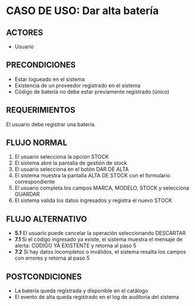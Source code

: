 # CASO DE USO: Dar alta batería

## ACTORES  
- Usuario

## PRECONDICIONES  
- Estar logueado en el sistema  
- Existencia de un proveedor registrado en el sistema  
- Código de batería no debe estar previamente registrado (único)

## REQUERIMIENTOS  
El usuario debe registrar una batería.

## FLUJO NORMAL  
1. El usuario selecciona la opción STOCK 
2. El sistema abre la pantalla de gestión de stock 
3. El usuario selecciona en el botón DAR DE ALTA 
4. El sistema muestra la pantalla ALTA DE STOCK con el formulario correspondiente  
5. El usuario completa los campos MARCA, MODELO, STOCK y selecciona GUARDAR
6. El sistema valida los datos ingresados y registra el nuevo STOCK

## FLUJO ALTERNATIVO  
- **5.1** El usuario puede cancelar la operación seleccionando DESCARTAR  
- **7.1** Si el código ingresado ya existe, el sistema muestra el mensaje de alerta: CODIGO YA EXISTENTE y retorna al paso 5  
- **7.2** Si hay datos incompletos o inválidos, el sistema resalta los campos con errores y retorna al paso 5

## POSTCONDICIONES  
- La batería queda registrada y disponible en el catálogo  
- El evento de alta queda registrado en el log de auditoría del sistema
